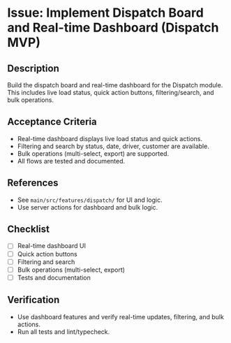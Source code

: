# Issue: Implement Dispatch Board and Real-time Dashboard (Dispatch MVP)

## Description
Build the dispatch board and real-time dashboard for the Dispatch module. This includes live load status, quick action buttons, filtering/search, and bulk operations.

## Acceptance Criteria
- Real-time dashboard displays live load status and quick actions.
- Filtering and search by status, date, driver, customer are available.
- Bulk operations (multi-select, export) are supported.
- All flows are tested and documented.

## References
- See `main/src/features/dispatch/` for UI and logic.
- Use server actions for dashboard and bulk logic.

## Checklist
- [ ] Real-time dashboard UI
- [ ] Quick action buttons
- [ ] Filtering and search
- [ ] Bulk operations (multi-select, export)
- [ ] Tests and documentation

## Verification
- Use dashboard features and verify real-time updates, filtering, and bulk actions.
- Run all tests and lint/typecheck.
